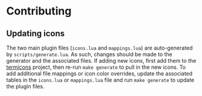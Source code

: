 # Contributing

## Updating icons

The two main plugin files (`icons.lua` and `mappings.lua`) are auto-generated
by `scripts/generate.lua`. As such, changes should be made to the generator and
the associated files. If adding new icons, first add them to the
[termicons](https://github.com/mskelton/termicons) project, then re-run
`make generate` to pull in the new icons. To add additional file mappings or
icon color overrides, update the associated tables in the `icons.lua` or
`mappings.lua` file and run `make generate` to update the plugin files.
